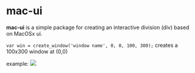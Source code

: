 # mac-ui

**mac-ui** is a simple package for creating an interactive division (div) based on MacOSx ui.

`var win = create_window('window name', 0, 0, 100, 300);` creates a 100x300 window at (0,0)

example: ![](https://imgur.com/KbZUcfQ.gif)

